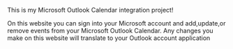 This is my Microsoft Outlook Calendar integration project!

On this website you can sign into your Microsoft account and add,update,or remove events from your Microsoft Outlook Calendar.
Any changes you make on this website will translate to your Outlook account application
